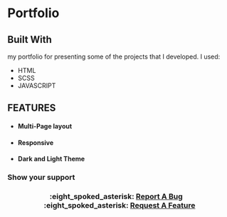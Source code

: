 # Portfolio
## Built With
my portfolio for presenting some of the projects that I developed.
I used:
- HTML
- SCSS
- JAVASCRIPT 
## FEATURES
- #### Multi-Page layout
- #### Responsive
- #### Dark and Light Theme
### Show your support 
<h3 align="center">
    :eight_spoked_asterisk:
    <a href="[https://github.com/rahuljha4171/Portfolio-Website/issues](https://github.com/hamine95/Portfolio/issues)">Report A Bug</a> &nbsp; &nbsp;
    :eight_spoked_asterisk:
    <a href="[https://github.com/rahuljha4171/Portfolio-Website/issues](https://github.com/hamine95/Portfolio/issues)https://github.com/hamine95/Portfolio/issues">Request A Feature</a>
